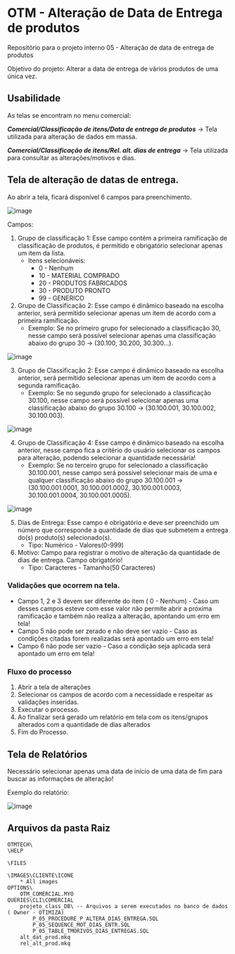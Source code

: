 # OTM - Alteração de Data de Entrega de produtos
Repositório para o projeto interno 05 - Alteração de data de entrega de produtos

Objetivo do projeto: Alterar a data de entrega de vários produtos de uma única vez.

## Usabilidade 

As telas se encontram no menu comercial:

***Comercial/Classificação de itens/Data de entrega de produtos*** -> Tela utilizada para alteração de dados em massa.

***Comercial/Classificação de itens/Rel. alt. dias de entrega*** -> Tela utilizada para consultar as alterações/motivos e dias.

## Tela de alteração de datas de entrega.

Ao abrir a tela, ficará disponível 6 campos para preenchimento.

![image](https://github.com/user-attachments/assets/26892612-d88a-43cf-b98d-fd0946b1276b)

Campos: 

1. Grupo de classificação 1: Esse campo contém a primeira ramificação de classificação de produtos, é permitido e obrigatório selecionar apenas um item da lista.
	* Itens selecionáveis:
 		* 0 - Nenhum
   		* 10 - MATERIAL COMPRADO
     	* 20 - PRODUTOS FABRICADOS
     	* 30 - PRODUTO PRONTO
     	* 99 - GENERICO 	 		  				
2. Grupo de Classificação 2: Esse campo é dinâmico baseado na escolha anterior, será permitido selecionar apenas um item de acordo com a primeira ramificação.
	* Exemplo: Se no primeiro grupo for selecionado a classificação 30, nesse campo será possível selecionar apenas uma classificação abaixo do grupo 30 -> (30.100, 30.200, 30.300...).

![image](https://github.com/user-attachments/assets/fe22107e-603e-4170-9cf8-24be95541653)

3. Grupo de Classificação 2: Esse campo é dinâmico baseado na escolha anterior, será permitido selecionar apenas um item de acordo com a segunda ramificação. 	
	* Exemplo: Se no segundo grupo for selecionado a classificação 30.100, nesse campo será possível selecionar apenas uma classificação abaixo do grupo 30.100 -> (30.100.001, 30.100.002, 30.100.003).

![image](https://github.com/user-attachments/assets/eb167510-511f-4eea-b1a2-876f0631f8ec)

4. Grupo de Classificação 4: Esse campo é dinâmico baseado na escolha anterior, nesse campo fica a critério do usuário selecionar os campos para alteração, podendo selecionar a quantidade necessária!
	* Exemplo: Se no terceiro grupo for selecionado a classificação 30.100.001, nesse campo será possível selecionar mais de uma e qualquer classificação abaixo do grupo 30.100.001 -> (30.100.001.0001, 30.100.001.0002, 30.100.001.0003, 30.100.001.0004, 30.100.001.0005).

![image](https://github.com/user-attachments/assets/2ea2c3ce-5a93-4d56-abe5-95c4c3a5cf68)

5. Dias de Entrega: Esse campo é obrigatório e deve ser preenchido um número que corresponde a quantidade de dias que submetem a entrega do(s) produto(s) selecionado(s).
	* Tipo: Numérico - Valores(0-999)
6. Motivo: Campo para registrar o motivo de alteração da quantidade de dias de entrega. Campo obrigatório!  
	* Tipo: Caracteres - Tamanho(50 Caracteres)

### Validações que ocorrem na tela.

* Campo 1, 2 e 3 devem ser diferente do item ( 0 - Nenhum) - Caso um desses campos esteve com esse valor não permite abrir a próxima ramificação e também não realiza a alteração, apontando um erro em tela!
* Campo 5 não pode ser zerado e não deve ser vazio - Caso as condições citadas forem realizadas será apontado um erro em tela!
* Campo 6 não pode ser vazio - Caso a condição seja aplicada será apontado um erro em tela!

### Fluxo do processo

1. Abrir a tela de alterações
2. Selecionar os campos de acordo com a necessidade e respeitar as validações inseridas.
3. Executar o processo.
4. Ao finalizar será gerado um relatório em tela com os itens/grupos alterados com a quantidade de dias alterados
5. Fim do Processo.

## Tela de Relatórios

Necessário selecionar apenas uma data de início de uma data de fim para buscar as informações de alteração!

Exemplo do relatório: 

![image](https://github.com/user-attachments/assets/7516644a-b056-47e9-9c9b-765c4cfed65c)


## Arquivos da pasta Raiz
	OTMTECH\
	\HELP
	
	\FILES
	
	\IMAGES\CLIENTE\ICONE
		* All images
	OPTIONS\
		OTM_COMERCIAL.MYO
	QUERIES\CLI\COMERCIAL
	    projeto_class_DB\ -- Arquivos a serem executados no banco de dados ( Owner - OTIMIZA)
			P_05_PROCEDURE_P_ALTERA_DIAS_ENTREGA.SQL
			P_05_SEQUENCE_MOT_DIAS_ENTR.SQL
			P_05_TABLE_TMORIVOS_DIAS_ENTREGAS.SQL
		alt_dat_prod.mkq
		rel_alt_prod.mkq
	
